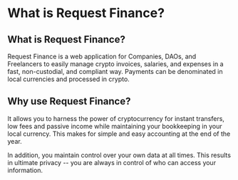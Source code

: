 # What is Request Finance?

## **What is Request Finance?**

Request Finance is a web application for Companies, DAOs, and Freelancers to easily manage crypto invoices, salaries, and expenses in a fast, non-custodial, and compliant way. Payments can be denominated in local currencies and processed in crypto.

## Why use Request Finance?

It allows you to harness the power of cryptocurrency for instant transfers, low fees and passive income while maintaining your bookkeeping in your local currency. This makes for simple and easy accounting at the end of the year.

In addition, you maintain control over your own data at all times. This results in ultimate privacy -- you are always in control of who can access your information.
